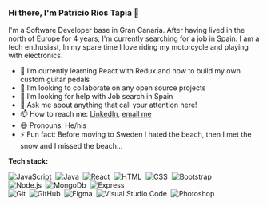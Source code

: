 ### Hi there, I'm Patricio Ríos Tapia 👋

I'm a Software Developer base in Gran Canaria. After having lived in the north of Europe for 4 years, I'm currently searching for a job in Spain.
I am a tech enthusiast, In my spare time I love riding my motorcycle and playing with electronics.

- 🌱 I’m currently learning React with Redux and how to build my own custom guitar pedals
- 👯 I’m looking to collaborate on any open source projects
- 🤔 I’m looking for help with Job search in Spain
- 💬 Ask me about anything that call your attention here!
- 📫 How to reach me: [LinkedIn](http://bit.ly/patricio-rt), [email me](mailto:patriosweb@gmail.com)
- 😄 Pronouns: He/his
- ⚡ Fun fact: Before moving to Sweden I hated the beach, then I met the snow and I missed the beach...


<strong>Tech stack: </strong>
<br>

![JavaScript](https://img.shields.io/badge/-JavaScript-05122A?style=flat&logo=javascript)&nbsp;
![Java](https://img.shields.io/badge/-Java-05122A?style=flat&logo=Java&logoColor=FFA518)&nbsp;
![React](https://img.shields.io/badge/-React-05122A?style=flat&logo=react)&nbsp;
![HTML](https://img.shields.io/badge/-HTML-05122A?style=flat&logo=HTML5)&nbsp;
![CSS](https://img.shields.io/badge/-CSS-05122A?style=flat&logo=CSS3&logoColor=1572B6)&nbsp;
![Bootstrap](https://img.shields.io/badge/-Bootstrap-05122A?style=flat&logo=bootstrap&logoColor=563D7C)&nbsp;
<br>
![Node.js](https://img.shields.io/badge/-Node.js-05122A?style=flat&logo=node.js)&nbsp;
![MongoDb](https://img.shields.io/badge/-MongoDb-05122A?style=flat&logo=mongodb)&nbsp;
![Express](https://img.shields.io/badge/-Express-05122A?style=flat&logo=express)&nbsp;
<br>
![Git](https://img.shields.io/badge/-Git-05122A?style=flat&logo=git)&nbsp;
![GitHub](https://img.shields.io/badge/-GitHub-05122A?style=flat&logo=github)&nbsp;
![Figma](https://img.shields.io/badge/-Figma-05122A?style=flat&logo=figma)&nbsp;
![Visual Studio Code](https://img.shields.io/badge/-Visual%20Studio%20Code-05122A?style=flat&logo=visual-studio-code&logoColor=007ACC)&nbsp;
![Photoshop](https://img.shields.io/badge/-Photoshop-05122A?style=flat&logo=adobe-photoshop)&nbsp;
